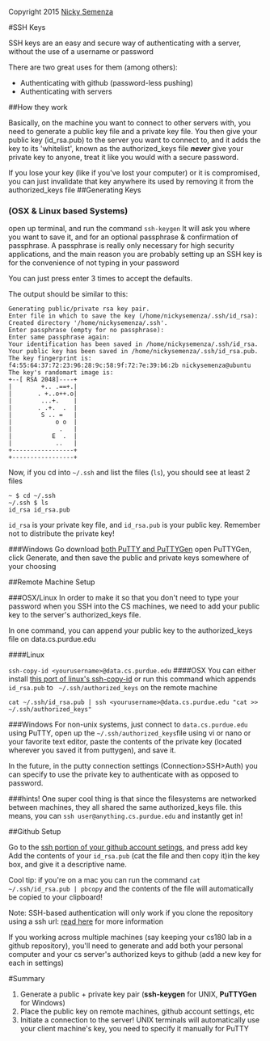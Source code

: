 Copyright 2015 [Nicky Semenza](http://nickysemenza.com)

#SSH Keys

SSH keys are an easy and secure way of authenticating with a server, without the use of a username or password


There are two great uses for them (among others):

 * Authenticating with github (password-less pushing)
 * Authenticating with servers
 
 
##How they work

Basically, on the machine you want to connect to other servers with, you need to generate a public key file and a private key file.
You then give your public key (id_rsa.pub) to the server you want to connect to, and it adds the key to its 'whitelist', known as the authorized_keys file ***never*** give your private key to anyone, treat it like you would with a secure password.

If you lose your key (like if you've lost your computer) or it is compromised, you can just invalidate that key anywhere its used by removing it from the authorized_keys file
##Generating Keys
### (OSX & Linux based Systems)
open up terminal, and run the command `ssh-keygen`
It will ask you where you want to save it, and for an optional passphrase & confirmation of passphrase. A passphrase is really only necessary for high security applications, and the main reason you are probably setting up an SSH key is for the convenience of not typing in your password

You can just press enter 3 times to accept the defaults.

The output should be similar to this:

	Generating public/private rsa key pair.
	Enter file in which to save the key (/home/nickysemenza/.ssh/id_rsa):
	Created directory '/home/nickysemenza/.ssh'.
	Enter passphrase (empty for no passphrase):
	Enter same passphrase again:
	Your identification has been saved in /home/nickysemenza/.ssh/id_rsa.
	Your public key has been saved in /home/nickysemenza/.ssh/id_rsa.pub.
	The key fingerprint is:
	f4:55:64:37:72:23:96:28:9c:58:9f:72:7e:39:b6:2b nickysemenza@ubuntu
	The key's randomart image is:
	+--[ RSA 2048]----+
	|        +.. .==+.|
	|       . +..o++.o|
	|        ...+.    |
	|       . .+.  .  |
	|        S .. =   |
	|            o o  |
	|             .   |
	|           E  .  |
	|            ..   |
	+-----------------+
	+-----------------+

Now, if you cd into `~/.ssh` and list the files (`ls`), you should see at least 2 files

	~ $ cd ~/.ssh
	~/.ssh $ ls
	id_rsa id_rsa.pub

`id_rsa` is your private key file, and `id_rsa.pub` is your public key. Remember not to distribute the private key!

###Windows
Go download [both PuTTY and PuTTYGen](http://www.chiark.greenend.org.uk/~sgtatham/putty/)
open PuTTYGen, click Generate, and then save the public and private keys somewhere of your choosing

##Remote Machine Setup

###OSX/Linux
In order to make it so that you don't need to type your password when you SSH into the CS machines, we need to add your public key to the server's authorized_keys file.

In one command, you can append your public key to the authorized_keys file on data.cs.purdue.edu

####Linux

`ssh-copy-id <yourusername>@data.cs.purdue.edu`
####OSX
You can either install [this port of linux's ssh-copy-id](https://github.com/beautifulcode/ssh-copy-id-for-OSX) or run this command which appends `id_rsa.pub` to ` ~/.ssh/authorized_keys` on the remote machine


`cat ~/.ssh/id_rsa.pub | ssh <yourusername>@data.cs.purdue.edu "cat >> ~/.ssh/authorized_keys"`

###Windows
For non-unix systems, just connect to `data.cs.purdue.edu` using PuTTY, open up the `~/.ssh/authorized_keys`file using vi or nano or your favorite text editor, paste the contents of the private key (located wherever you saved it from puttygen), and save it.

In the future, in the putty connection settings (Connection>SSH>Auth) you can specify to use the private key to authenticate with as opposed to password.

###hints!
One super cool thing is that since the filesystems are networked between machines, they all shared the same authorized_keys file. this means, you can `ssh user@anything.cs.purdue.edu` and instantly get in!


##Github Setup	

Go to the [ssh portion of your github account setings](https://github.com/settings/ssh), and press add key
Add the contents of your `id_rsa.pub` (cat the file and then copy it)in the key box, and give it a descriptive name.

Cool tip: if you're on a mac you can run the command `cat ~/.ssh/id_rsa.pub | pbcopy` and the contents of the file will automatically be copied to your clipboard!

Note: SSH-based authentication will only work if you clone the repository using a ssh url: [read here](https://help.github.com/articles/which-remote-url-should-i-use/) for more information
 
If you working across multiple machines (say keeping your cs180 lab in a github repository), you'll need to generate and add both your personal computer and your cs server's authorized keys to github (add a new key for each in settings)


#Summary 
1. Generate a public + private key pair (**ssh-keygen** for UNIX, **PuTTYGen** for Windows)
2. Place the public key on remote machines, github account settings, etc
3. Initiate a connection to the server! UNIX terminals will automatically use your client machine's key, you need to specify it manually for PuTTY